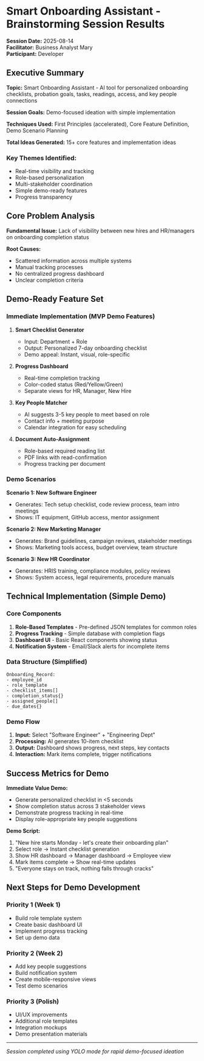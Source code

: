 # Smart Onboarding Assistant - Brainstorming Session Results

**Session Date:** 2025-08-14  
**Facilitator:** Business Analyst Mary  
**Participant:** Developer  

## Executive Summary

**Topic:** Smart Onboarding Assistant - AI tool for personalized onboarding checklists, probation goals, tasks, readings, access, and key people connections

**Session Goals:** Demo-focused ideation with simple implementation

**Techniques Used:** First Principles (accelerated), Core Feature Definition, Demo Scenario Planning

**Total Ideas Generated:** 15+ core features and implementation ideas

### Key Themes Identified:
- Real-time visibility and tracking
- Role-based personalization 
- Multi-stakeholder coordination
- Simple demo-ready features
- Progress transparency

## Core Problem Analysis

**Fundamental Issue:** Lack of visibility between new hires and HR/managers on onboarding completion status

**Root Causes:**
- Scattered information across multiple systems
- Manual tracking processes
- No centralized progress dashboard
- Unclear completion criteria

## Demo-Ready Feature Set

### Immediate Implementation (MVP Demo Features)

1. **Smart Checklist Generator**
   - Input: Department + Role
   - Output: Personalized 7-day onboarding checklist
   - Demo appeal: Instant, visual, role-specific

2. **Progress Dashboard**
   - Real-time completion tracking
   - Color-coded status (Red/Yellow/Green)
   - Separate views for HR, Manager, New Hire

3. **Key People Matcher**
   - AI suggests 3-5 key people to meet based on role
   - Contact info + meeting purpose
   - Calendar integration for easy scheduling

4. **Document Auto-Assignment**
   - Role-based required reading list
   - PDF links with read-confirmation
   - Progress tracking per document

### Demo Scenarios

**Scenario 1: New Software Engineer**
- Generates: Tech setup checklist, code review process, team intro meetings
- Shows: IT equipment, GitHub access, mentor assignment

**Scenario 2: New Marketing Manager**
- Generates: Brand guidelines, campaign reviews, stakeholder meetings
- Shows: Marketing tools access, budget overview, team structure

**Scenario 3: New HR Coordinator**
- Generates: HRIS training, compliance modules, policy reviews
- Shows: System access, legal requirements, procedure manuals

## Technical Implementation (Simple Demo)

### Core Components
1. **Role-Based Templates** - Pre-defined JSON templates for common roles
2. **Progress Tracking** - Simple database with completion flags
3. **Dashboard UI** - Basic React components showing status
4. **Notification System** - Email/Slack alerts for incomplete items

### Data Structure (Simplified)
```
Onboarding_Record:
- employee_id
- role_template
- checklist_items[]
- completion_status{}
- assigned_people[]
- due_dates{}
```

### Demo Flow
1. **Input:** Select "Software Engineer" + "Engineering Dept"
2. **Processing:** AI generates 10-item checklist
3. **Output:** Dashboard shows progress, next steps, key contacts
4. **Interaction:** Mark items complete, trigger notifications

## Success Metrics for Demo

**Immediate Value Demo:**
- Generate personalized checklist in <5 seconds
- Show completion status across 3 stakeholder views
- Demonstrate progress tracking in real-time
- Display role-appropriate key people suggestions

**Demo Script:**
1. "New hire starts Monday - let's create their onboarding plan"
2. Select role → Instant checklist generation
3. Show HR dashboard → Manager dashboard → Employee view
4. Mark items complete → Show real-time updates
5. "Everyone stays on track, nothing falls through cracks"

## Next Steps for Demo Development

### Priority 1 (Week 1)
- Build role template system
- Create basic dashboard UI
- Implement progress tracking
- Set up demo data

### Priority 2 (Week 2)  
- Add key people suggestions
- Build notification system
- Create mobile-responsive views
- Test demo scenarios

### Priority 3 (Polish)
- UI/UX improvements
- Additional role templates
- Integration mockups
- Demo presentation materials

---

*Session completed using YOLO mode for rapid demo-focused ideation*